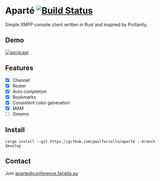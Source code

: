 Aparté [![Build Status](https://www.travis-ci.org/paulfariello/aparte.svg?branch=master)](https://www.travis-ci.org/paulfariello/aparte)
======

Simple XMPP console client written in Rust and inspired by Profanity.

Demo
----

[![asciicast](https://asciinema.org/a/272523.png)](https://asciinema.org/a/272523)

Features
--------

  - [x] Channel
  - [x] Roster
  - [x] Auto completion
  - [x] Bookmarks
  - [x] Consistent color generation
  - [x] MAM
  - [ ] Omemo

Install
-------

```
cargo install --git https://github.com/paulfariello/aparte --branch develop
```

Contact
-------

Join [aparte@conference.fariello.eu](xmpp:aparte@conference.fariello.eu?join)
